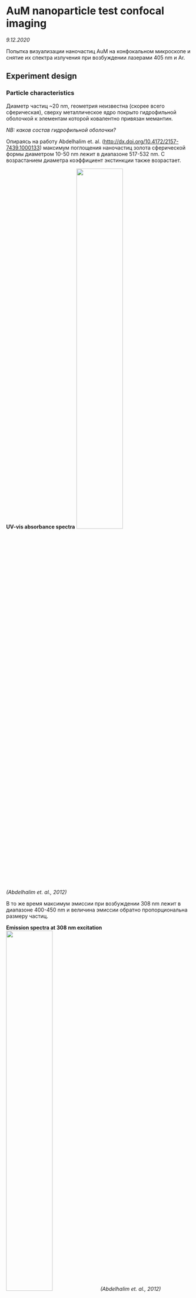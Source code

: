 AuM nanoparticle test confocal imaging
======================================
*9.12.2020*

Попытка визуализации наночастиц AuM на конфокальном микроскопе и снятие их спектра излучения при возбуждении лазерами 405 nm и Ar.

## Experiment design
### Particle characteristics
Диаметр частиц \~20 nm, геометрия неизвестна (скорее всего сферическая), сверху металлическое ядро покрыто гидрофильной оболочкой к элементам которой ковалентно привязан мемантин.

*NB: каков состав гидрофильной оболочки?*

Опираясь на работу Abdelhalim et. al. (http://dx.doi.org/10.4172/2157-7439.1000133) максимум поглощения наночастиц золота сферической формы диаметром 10-50 nm лежит в диапазоне 517-532 nm. С возрастанием диаметра коэффициент экстинкции также возрастает.

**UV-vis absorbance spectra**
<img src="pic/abs.png" width="50%">
*(Abdelhalim et. al., 2012)*

В то же время максимум эмиссии при возбуждении 308 nm лежит в диапазоне 400-450 nm и величина эмиссии обратно пропорциональна размеру частиц.

**Emission spectra at 308 nm excitation**
<img src="pic/ems.png" width="50%">
*(Abdelhalim et. al., 2012)*

### Sample preparing
Раствор 20 mM AuM в физиологическом растворе нанесен на предметным стекло и накрыт покровным 18 mm (объем раствора 2 ul).

*NB: как быстро высохнет раствор и как высыхание повлияет на поведение частиц?*

### Imaging design
Будет опробовано пять длин волн (405 nm, 458 nm, 488 nm), для каждой длинны волны возбуждение будет снят λ-scan окном 1 nm и шагом 1 nm. Диапазон длинн волн зависит от длинны возбуждения (ограничения вносят доступные дихроики).

**Warning: ограничение системы не позволяют снимать спектр с длинной волны меньше 450 nm при возбуждении 405 nm**

Необходимо подобрать оптимальную мощность лазеров и оценить, возможно ли получить достаточный уровень сигнала чтобы выявить сигнал частиц в биологических образцах со значительной аутофлуорисценцией.

### Microscope setup for λ-scan 
**Optical system**
Objective: 60x NA 0.9 (water dipping)
C.A.: 500 um
Exposure: 2-200 us/px
Image size: 64x64 px
Zoom: 4
Size: 0.828 um/px

**Registration system**
HV: 750 V













## Results
### 405 nm
|Power|Exposure/px|Dichroic|Scaning λ|
|-|-|-|-|
|100%|200 us/px|ADM 450|400-800 nm|

Максимально широкое сканирование в диапазоне 400-800 um с использованием фильтра Кальмана (5x по строкам) показало пик флуоресценции в области \~465 nm (ΔF/F 400 nm \~0.2). Провал в диапазоне 500-530 nm является аппаратным артефактом.

**Ext. 405 nm 100%, 200 us/px**
<img src="pic/405_100prc_200us_400-800.jpg" width="100%">

|Power|Exposure/px|Dichroic|Scaning λ|
|-|-|-|-|
|100%|40 us/px|ADM 450 **or** ADM 450 + DM 458/515|450-500 nm|

Для проверки влияния дихроика необходимо для регистрации с возбуждением 458 nm (DM 458/515) были проведены регистрации с и без него с меньшей экспозицией на пиксель и диапазоне около найденного ранее пика.

На обоих регистрациях пик находился в области 465 nm, а разница в интенсивности относительно интенсивности на длине волны 455 nm отличалась незначительно (ΔF/F 455 nm \~0.26 без DM 458/515, \~0.28 c DM 458/515).

**Ext. 405 nm 100%, 40 us/px**
<img src="pic/405_100prc_40us_450-500.jpg" width="100%">

**Ext. 405 nm 100%, 40 us/px, + DM 458/515**
<img src="pic/405_100prc_40us_450-500_458&515.jpg" width="100%">

### 456 nm
|Power|Exposure/px|Dichroic|Scaning λ|
|-|-|-|-|
|2%, 5%, 20%, 50%|2 us/px|DM 458/515|460-500 nm|

Во всех регистрациях пик наблюдался на длине волны 464 nm, что совпадает с результатами возбуждения 405 nm.

ΔF/F относительно интенсивности на участке 480-490 nm при различных мощностях 458 nm:
- 2%: \~0.4
- 5%: \~1
- 20%: \~4.6
- 50%: \~10.3

**Ext. 458 nm 2%, 2 us/px**
<img src="pic/458_2prc_460-500.jpg" width="100%">

**Ext. 458 nm 5%, 2 us/px**
<img src="pic/458_5prc_460-500.jpg" width="100%">

**Ext. 458 nm 20%, 2 us/px**
<img src="pic/458_20prc_460-500.jpg" width="100%">

**Ext. 458 nm 50%, 2 us/px**
<img src="pic/458_50prc_460-500.jpg" width="100%">

### 488 nm
|Power|Exposure/px|Dichroic|Scaning λ|
|-|-|-|-|
|100%|2 us/px|DM 351/488|400-800 nm|

Регистрация в диапазоне 400-800 nm не показала значений выше уровня шума детектора.

**Ext. 488 nm 100%, 2 us/px**
<img src="pic/488_100prc_400-800.jpg" width="100%">